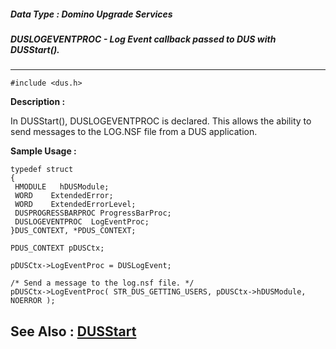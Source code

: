 ##### Data Type : Domino Upgrade Services
##### DUSLOGEVENTPROC - Log Event callback passed to DUS with DUSStart().
---
```
#include <dus.h>
```
**Description :**

In DUSStart(), DUSLOGEVENTPROC is declared.  This allows the ability to send 
messages to the LOG.NSF file from a DUS application.

**Sample Usage :**
```
typedef struct
{
 HMODULE   hDUSModule;
 WORD    ExtendedError;
 WORD    ExtendedErrorLevel;
 DUSPROGRESSBARPROC ProgressBarProc;
 DUSLOGEVENTPROC  LogEventProc;
}DUS_CONTEXT, *PDUS_CONTEXT;

PDUS_CONTEXT pDUSCtx;  

pDUSCtx->LogEventProc = DUSLogEvent;

/* Send a message to the log.nsf file. */
pDUSCtx->LogEventProc( STR_DUS_GETTING_USERS, pDUSCtx->hDUSModule, NOERROR );
```
**See Also :**
[DUSStart](/reference/Func/DUSStart)
---
